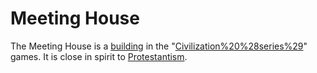 # Meeting House

The Meeting House is a [building](building) in the "[Civilization%20%28series%29](Civilization)" games. It is close in spirit to [Protestantism](Protestantism).
